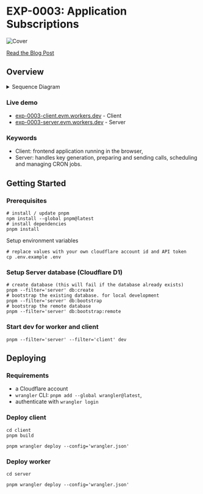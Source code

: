 # EXP-0003: Application Subscriptions

![Cover](./.github/cover.svg)

[Read the Blog Post](https://ithaca.xyz/updates/exp-0003)

## Overview

<details>
  <summary>Sequence Diagram</summary>

  ```mermaid  
  sequenceDiagram
    autonumber
    participant C as Client
    participant S as Server
    participant P as Porto
  
    C ->> S: GET /keys/:address?expiry&expiry=
    S ->> S: keyPair = P256.randomKeyPair()
    note right of S: Server encrypts and saves privateKey
    S -->> C: { type: 'p256', publicKey }
    C ->> P: experimental_grantPermissions(permissions)
    C -) S: POST /schedule <br/> { address, action: "mint", "schedule": "*****" }
    loop CRON
        S ->> P: { digest, request } = wallet_prepareCalls(calls)
        S ->> S: signature = P256.sign(digest, key)
        S ->> P: hash = wallet_sendPreparedCalls(request, signature)
    end
  ```

</details>

### Live demo

- <a href="https://exp-0003-client.evm.workers.dev" target="_blank">exp-0003-client.evm.workers.dev</a> - Client
- <a href="https://exp-0003-server.evm.workers.dev" target="_blank">exp-0003-server.evm.workers.dev</a> - Server

### Keywords

- Client: frontend application running in the browser,
- Server: handles key generation, preparing and sending calls, scheduling and managing CRON jobs.

## Getting Started

### Prerequisites

```shell
# install / update pnpm
npm install --global pnpm@latest
# install dependencies 
pnpm install
```

Setup environment variables

```shell
# replace values with your own cloudflare account id and API token
cp .env.example .env
```

### Setup Server database (Cloudflare D1)

```shell
# create database (this will fail if the database already exists)
pnpm --filter='server' db:create
# bootstrap the existing database. for local development
pnpm --filter='server' db:bootstrap
# bootstrap the remote database
pnpm --filter='server' db:bootstrap:remote
```

### Start dev for worker and client

```shell
pnpm --filter='server' --filter='client' dev
```

## Deploying

### Requirements

- a Cloudflare account
- `wrangler` CLI: `pnpm add --global wrangler@latest`,
- authenticate with `wrangler login`

### Deploy client

```shell
cd client
pnpm build

pnpm wrangler deploy --config='wrangler.json'
```

### Deploy worker

```shell
cd server

pnpm wrangler deploy --config='wrangler.json'
```
